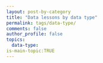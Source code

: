 ```yaml
---
layout: post-by-category
title: "Data lessons by data type"
permalink: tags/data-type/
comments: false
author_profile: false
topics:
  data-type:
is-main-topic:TRUE
---
```

